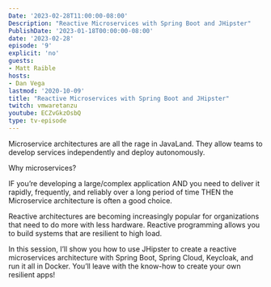 ```yaml
---
Date: '2023-02-28T11:00:00-08:00'
Description: "Reactive Microservices with Spring Boot and JHipster"
PublishDate: '2023-01-18T00:00:00-08:00'
date: '2023-02-28'
episode: '9'
explicit: 'no'
guests:
- Matt Raible
hosts:
- Dan Vega
lastmod: '2020-10-09'
title: "Reactive Microservices with Spring Boot and JHipster"
twitch: vmwaretanzu
youtube: ECZvGkzOsbQ
type: tv-episode
---
```


Microservice architectures are all the rage in JavaLand. They allow teams to develop services independently and deploy autonomously.

Why microservices?

IF
  you’re developing a large/complex application
AND
  you need to deliver it rapidly, frequently, and reliably over a long period of time
THEN
  the Microservice architecture is often a good choice.

Reactive architectures are becoming increasingly popular for organizations that need to do more with less hardware. Reactive programming allows you to build systems that are resilient to high load.

In this session, I’ll show you how to use JHipster to create a reactive microservices architecture with Spring Boot, Spring Cloud, Keycloak, and run it all in Docker. You’ll leave with the know-how to create your own resilient apps!
